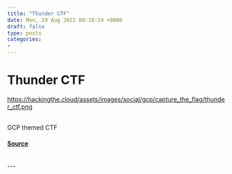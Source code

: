 ```yaml
---
title: "Thunder CTF"
date: Mon, 29 Aug 2022 00:18:19 +0000
draft: false
type: posts
categories: 
- 
---
```

# Thunder CTF
https://hackingthe.cloud/assets/images/social/gcp/capture_the_flag/thunder_ctf.png
<br/>

<br/>
GCP themed CTF

#### [Source](https://hackingthe.cloud/gcp/capture_the_flag/thunder_ctf/)

<br/>
---

